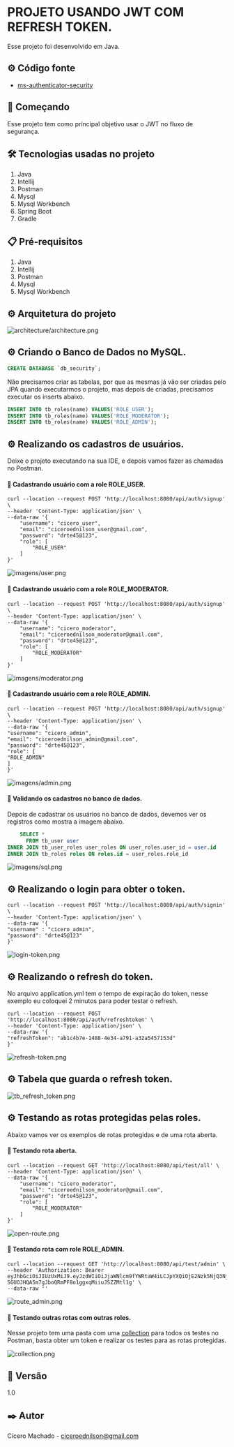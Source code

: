 # PROJETO USANDO JWT COM REFRESH TOKEN.

Esse projeto foi desenvolvido em Java.

## ⚙️ Código fonte

* [ms-authenticator-security](source/ms-authenticator-security)

## 🚀 Começando

Esse projeto tem como principal objetivo usar o JWT no fluxo de segurança.

## 🛠 Tecnologias usadas no projeto

<ol>
  <li>Java</li>
  <li>Intellij</li>
  <li>Postman</li>
  <li>Mysql</li>
  <li>Mysql Workbench</li>
  <li>Spring Boot</li>
  <li>Gradle</li>
</ol>

## 📋 Pré-requisitos

<ol>
  <li>Java</li>
  <li>Intellij</li>
  <li>Postman</li>
  <li>Mysql</li>
  <li>Mysql Workbench</li>
</ol>

## ⚙️ Arquitetura do projeto

![architecture/architecture.png](architecture/architecture.png)

## ⚙️ Criando o Banco de Dados no MySQL.

~~~~sql
CREATE DATABASE `db_security`;
~~~~

Não precisamos criar as tabelas, por que as mesmas já vão ser criadas pelo JPA quando executarmos o projeto, mas depois de criadas, precisamos executar os inserts abaixo.

~~~~sql
INSERT INTO tb_roles(name) VALUES('ROLE_USER');
INSERT INTO tb_roles(name) VALUES('ROLE_MODERATOR');
INSERT INTO tb_roles(name) VALUES('ROLE_ADMIN');
~~~~

## ⚙️ Realizando os cadastros de usuários. 

Deixe o projeto executando na sua IDE, e depois vamos fazer as chamadas no Postman.


#### 🔩️ Cadastrando usuário com a role ROLE_USER. 

~~~~shell
curl --location --request POST 'http://localhost:8080/api/auth/signup' \
--header 'Content-Type: application/json' \
--data-raw '{
    "username": "cicero_user",
    "email": "ciceroednilson_user@gmail.com",
    "password": "drte45@123",
    "role": [
        "ROLE_USER"
    ]
}'
~~~~

![imagens/user.png](imagens/user.png)

#### 🔩 Cadastrando usuário com a role ROLE_MODERATOR. 

~~~~shell
curl --location --request POST 'http://localhost:8080/api/auth/signup' \
--header 'Content-Type: application/json' \
--data-raw '{
    "username": "cicero_moderator",
    "email": "ciceroednilson_moderator@gmail.com",
    "password": "drte45@123",
    "role": [
        "ROLE_MODERATOR"
    ]
}'
~~~~

![imagens/moderator.png](imagens/moderator.png)

#### 🔩 Cadastrando usuário com a role ROLE_ADMIN. 

~~~~shell
curl --location --request POST 'http://localhost:8080/api/auth/signup' \
--header 'Content-Type: application/json' \
--data-raw '{
"username": "cicero_admin",
"email": "ciceroednilson_admin@gmail.com",
"password": "drte45@123",
"role": [
"ROLE_ADMIN"
]
}'
~~~~

![imagens/admin.png](imagens/admin.png)

#### 🔩️ Validando os cadastros no banco de dados. 

Depois de cadastrar os usuários no banco de dados, devemos ver os registros como mostra a imagem abaixo.

~~~~sql
    SELECT * 
      FROM tb_user user 
INNER JOIN tb_user_roles user_roles ON user_roles.user_id = user.id
INNER JOIN tb_roles roles ON roles.id = user_roles.role_id
 ~~~~

![imagens/sql.png](imagens/sql.png)

## ⚙️ Realizando o login para obter o token. 

~~~~shell
curl --location --request POST 'http://localhost:8080/api/auth/signin' \
--header 'Content-Type: application/json' \
--data-raw '{
"username" : "cicero_admin",
"password": "drte45@123"
}'
~~~~

![login-token.png](imagens/login-token.png)


## ⚙️ Realizando o refresh do token. 

No arquivo application.yml tem o tempo de expiração do token, nesse exemplo eu coloquei 2 minutos para poder testar o refresh.

~~~~shell
curl --location --request POST 'http://localhost:8080/api/auth/refreshtoken' \
--header 'Content-Type: application/json' \
--data-raw '{
"refreshToken": "ab1c4b7e-1488-4e34-a791-a32a5457153d"
}'
~~~~

![refresh-token.png](imagens/refresh-token.png)

## ⚙️ Tabela que guarda o refresh token. 

![tb_refresh_token.png](imagens/tb_refresh_token.png)

## ⚙️ Testando as rotas protegidas pelas roles.

Abaixo vamos ver os exemplos de rotas protegidas e de uma rota aberta.

#### 🔩️ Testando rota aberta.

~~~~shell
curl --location --request GET 'http://localhost:8080/api/test/all' \
--header 'Content-Type: application/json' \
--data-raw '{
    "username": "cicero_moderator",
    "email": "ciceroednilson_moderator@gmail.com",
    "password": "drte45@123",
    "role": [
        "ROLE_MODERATOR"
    ]
}'
~~~~

![open-route.png](imagens/open-route.png)

#### 🔩️ Testando rota com role ROLE_ADMIN.

~~~~shell
curl --location --request GET 'http://localhost:8080/api/test/admin' \
--header 'Authorization: Bearer eyJhbGciOiJIUzUxMiJ9.eyJzdWIiOiJjaWNlcm9fYWRtaW4iLCJpYXQiOjE2Nzk5NjQ3NjEsImV4cCI6MTY3OTk2NDg4MX0.rzvjlZNZfKrP7dc_CCUVvxCVPcIGRSB1cuKiAtxTae8Al-SGUOJHQA5m7gJboQRmPF8o1ggxqMiiuJSZZMtl1g' \
--data-raw ''
~~~~

![route_admin.png](imagens/route_admin.png)

#### 🔩️ Testando outras rotas com outras roles.

Nesse projeto tem uma pasta com uma [collection](collection) para todos os testes no Postman, basta obter um token e realizar os testes para as rotas protegidas.

![collection.png](imagens/collection.png)


## 📌 Versão

1.0

## ✒️ Autor

Cícero Machado - ciceroednilson@gmail.com

